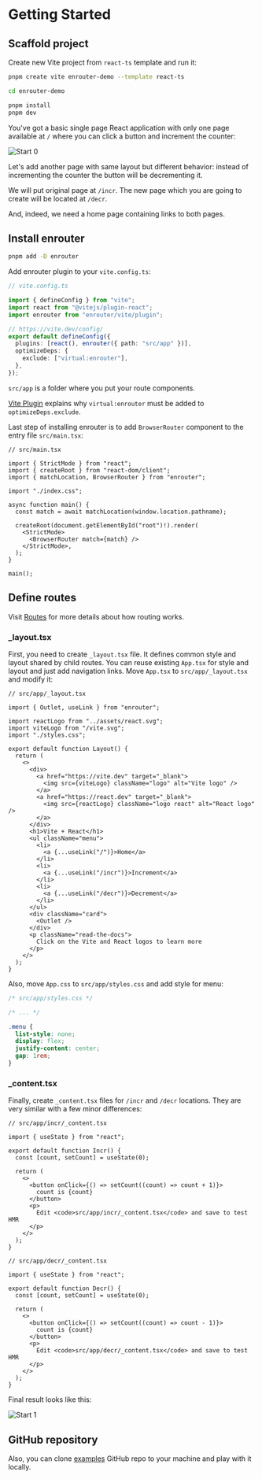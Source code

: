 # Getting Started

## Scaffold project

Create new Vite project from `react-ts` template and run it:

```bash
pnpm create vite enrouter-demo --template react-ts

cd enrouter-demo

pnpm install
pnpm dev
```

You've got a basic single page React application with only one page
available at `/` where you can click a button and increment the counter:

![Start 0](/start-0.png "Start 0")

Let's add another page with same layout but different behavior: instead of
incrementing the counter the button will be decrementing it.

We will put original page at `/incr`.
The new page which you are going to create will be located at `/decr`.

And, indeed, we need a home page containing links to both pages.

## Install enrouter

```bash
pnpm add -D enrouter
```

Add enrouter plugin to your `vite.config.ts`:

```ts
// vite.config.ts

import { defineConfig } from "vite";
import react from "@vitejs/plugin-react";
import enrouter from "enrouter/vite/plugin";

// https://vite.dev/config/
export default defineConfig({
  plugins: [react(), enrouter({ path: "src/app" })],
  optimizeDeps: {
    exclude: ["virtual:enrouter"],
  },
});
```

`src/app` is a folder where you put your route components.

[Vite Plugin](/docs/api/vite-plugin) explains why `virtual:enrouter` must be
added to `optimizeDeps.exclude`.

Last step of installing enrouter is to add `BrowserRouter` component to the
entry file `src/main.tsx`:

```tsx
// src/main.tsx

import { StrictMode } from "react";
import { createRoot } from "react-dom/client";
import { matchLocation, BrowserRouter } from "enrouter";

import "./index.css";

async function main() {
  const match = await matchLocation(window.location.pathname);

  createRoot(document.getElementById("root")!).render(
    <StrictMode>
      <BrowserRouter match={match} />
    </StrictMode>,
  );
}

main();
```

## Define routes

Visit [Routes](/docs/api/routes) for more details about how routing works.

### \_layout.tsx

First, you need to create `_layout.tsx` file.
It defines common style and layout shared by child routes.
You can reuse existing `App.tsx` for style and layout and just add navigation
links.
Move `App.tsx` to `src/app/_layout.tsx` and modify it:

```tsx
// src/app/_layout.tsx

import { Outlet, useLink } from "enrouter";

import reactLogo from "../assets/react.svg";
import viteLogo from "/vite.svg";
import "./styles.css";

export default function Layout() {
  return (
    <>
      <div>
        <a href="https://vite.dev" target="_blank">
          <img src={viteLogo} className="logo" alt="Vite logo" />
        </a>
        <a href="https://react.dev" target="_blank">
          <img src={reactLogo} className="logo react" alt="React logo" />
        </a>
      </div>
      <h1>Vite + React</h1>
      <ul className="menu">
        <li>
          <a {...useLink("/")}>Home</a>
        </li>
        <li>
          <a {...useLink("/incr")}>Increment</a>
        </li>
        <li>
          <a {...useLink("/decr")}>Decrement</a>
        </li>
      </ul>
      <div className="card">
        <Outlet />
      </div>
      <p className="read-the-docs">
        Click on the Vite and React logos to learn more
      </p>
    </>
  );
}
```

Also, move `App.css` to `src/app/styles.css` and add style for menu:

```css
/* src/app/styles.css */

/* ... */

.menu {
  list-style: none;
  display: flex;
  justify-content: center;
  gap: 1rem;
}
```

### \_content.tsx

Finally, create `_content.tsx` files for `/incr` and `/decr` locations.
They are very similar with a few minor differences:

```tsx
// src/app/incr/_content.tsx

import { useState } from "react";

export default function Incr() {
  const [count, setCount] = useState(0);

  return (
    <>
      <button onClick={() => setCount((count) => count + 1)}>
        count is {count}
      </button>
      <p>
        Edit <code>src/app/incr/_content.tsx</code> and save to test HMR
      </p>
    </>
  );
}
```

```tsx
// src/app/decr/_content.tsx

import { useState } from "react";

export default function Decr() {
  const [count, setCount] = useState(0);

  return (
    <>
      <button onClick={() => setCount((count) => count - 1)}>
        count is {count}
      </button>
      <p>
        Edit <code>src/app/decr/_content.tsx</code> and save to test HMR
      </p>
    </>
  );
}
```

Final result looks like this:

![Start 1](/start-1.png "Start 1")

## GitHub repository

Also, you can clone [examples](https://github.com/eu-ge-ne/enrouter-examples)
GitHub repo to your machine and play with it locally.
